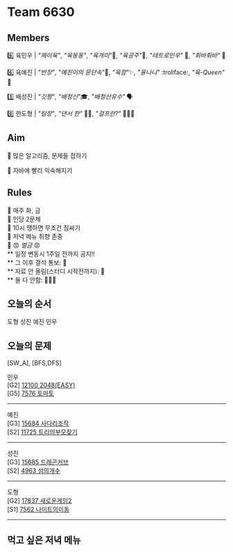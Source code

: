 # Team 6630

## Members

:six:   육민우 | *"제이육"*,  *"육동동"*, *"육개미"*:ant:, *"육공주"*:princess:, *"테트로민우"* 🧩, *"휘바휘바"* 🙌

:six:   육예진 | *"반장"*, *"예진이의 문단속"*:door:, *"육깜"*:sparkles:, *"융나니"* :trollface:, *"육-Queen"* 👑

:three: 배성진 | *"깃짱"*,  *"배정신"*:mortar_board:, *"배청산유수"* 🗣️

:zero:  한도형 | *"팀장"*, *"댄서 한"* 🕺🏻, *"걸프란?"* 🤷🏻‍♀️

## Aim
:dart: 많은 알고리즘, 문제들 접하기

:dart: 자바에 빨리 익숙해지기

## Rules
:pushpin: 매주 화, 금  
:pushpin: 인당 2문제  
:pushpin: 10시 땡하면 무조건 짐싸기  
:pushpin: 저녁 메뉴 취향 존중  
:pushpin: :rage: *벌금* :rage:  
** 일정 변동시 1주일 전까지 공지!!  
** 그 이후 결석 통보: :money_with_wings:  
** 자료 안 올림(스터디 시작전까지): :money_with_wings:    
** 둘 다 안함: :money_with_wings::money_with_wings::money_with_wings:    

## 오늘의 순서
도형
성진
예진
민우

## 오늘의 문제

[SW_A], [BFS,DFS]

민우  
[G2] [12100 2048(EASY)](https://www.acmicpc.net/problem/12100)   
[G5] [7576 토마토](https://www.acmicpc.net/problem/7576)  

___
예진  
[G3] [15684 사다리조작](https://www.acmicpc.net/problem/15684)   
[S2] [11725 트리의부모찾기](https://www.acmicpc.net/problem/11725)  

___
성진  
[G3] [15685 드래곤커브](https://www.acmicpc.net/problem/15685)   
[S2] [4963 섬의개수](https://www.acmicpc.net/problem/4963)  

___
도형  
[G2] [17837 새로운게임2](https://www.acmicpc.net/problem/17837)   
[S1] [7562 나이트의이동](https://www.acmicpc.net/problem/7562)  


___

## 먹고 싶은 저녁 메뉴

